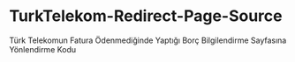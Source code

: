 # TurkTelekom-Redirect-Page-Source
Türk Telekomun Fatura Ödenmediğinde Yaptığı Borç Bilgilendirme Sayfasına Yönlendirme Kodu
